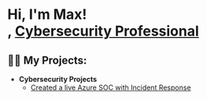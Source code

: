 <h1>Hi, I'm Max! <br/><a href="[https://github.com/joshmadakor1](https://github.com/maximillianzh)"></a>, <a href="https://www.linkedin.com/in/maximillian-zhulenev-89929819a/
">Cybersecurity Professional</a>
  
<h2>👨‍💻 My Projects:</h2>

- <b>Cybersecurity Projects</b>
  - [Created a live Azure SOC with Incident Response](https://github.com/maximillianzh/Azure-SOC)



